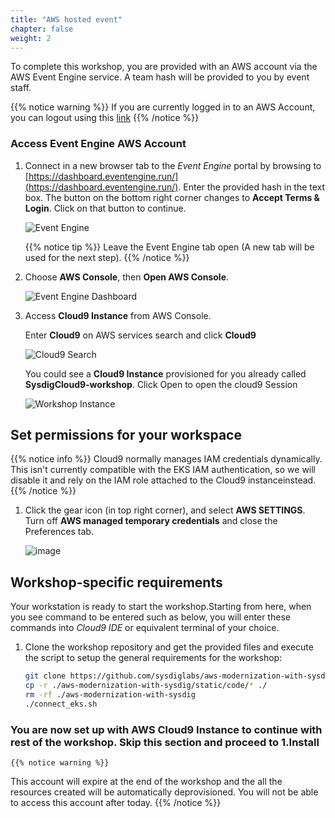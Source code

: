 ```yaml
---
title: "AWS hosted event"
chapter: false
weight: 2
---
```


To complete this workshop, you are provided with an AWS account via the AWS Event Engine service. A team hash will be provided to you by event staff.

{{% notice warning %}}
If you are currently logged in to an AWS Account, you can logout using this [link](https://console.aws.amazon.com/console/logout!doLogout)
{{% /notice %}}


### Access Event Engine AWS Account

1. Connect in a new browser tab to the _Event Engine_ portal by browsing to
   [https://dashboard.eventengine.run/](https://dashboard.eventengine.run/).
   Enter the provided hash in the text box. 
   The button on the bottom right corner changes to **Accept Terms & Login**.
   Click on that button to continue.

    ![Event Engine](/images/10_prerequisites/event-engine-initial-screen.png)

    {{% notice tip %}}
Leave the Event Engine tab open (A new tab will be used for the next step).
{{% /notice %}}

2. Choose **AWS Console**, then **Open AWS Console**.

    ![Event Engine Dashboard](/images/10_prerequisites/event-engine-dashboard.png)

3. Access **Cloud9 Instance** from AWS Console.
   
    Enter **Cloud9** on AWS services search and click **Cloud9**

    ![Cloud9 Search](/images/10_prerequisites/console-cloud9.png)

    You could see a **Cloud9 Instance**  provisioned for you already called **SysdigCloud9-workshop**. Click Open to open the cloud9 Session

    ![Workshop Instance](/images/10_prerequisites/cloud9-workshop.png)

## Set permissions for your workspace

{{% notice info %}}
Cloud9 normally manages IAM credentials dynamically. This isn't currently compatible with
the EKS IAM authentication, so we will disable it and rely on the IAM role attached to the Cloud9 instanceinstead.
{{% /notice %}}


1. Click the gear icon (in top right corner),
   and select **AWS SETTINGS**. Turn off **AWS managed temporary credentials** and close the Preferences tab.
   
   ![image](/images/10_prerequisites/iamRoleWorkspace.gif)



## Workshop-specific requirements

Your workstation is ready to start the workshop.Starting from here, when you see command to be entered such as below, you will enter these commands into *Cloud9 IDE* or equivalent terminal of your choice.

1. Clone the workshop repository and get the provided files and execute the script to setup the general requirements for the workshop:

   ```bash
   git clone https://github.com/sysdiglabs/aws-modernization-with-sysdig
   cp -r ./aws-modernization-with-sysdig/static/code/* ./
   rm -rf ./aws-modernization-with-sysdig
   ./connect_eks.sh
   ```


### You are now set up with AWS Cloud9 Instance to continue with rest of the workshop. Skip this section and proceed to **1.Install**


    {{% notice warning %}}
This account will expire at the end of the workshop and the all the resources created will be automatically deprovisioned. You will not be able to access this account after today.
{{% /notice %}}